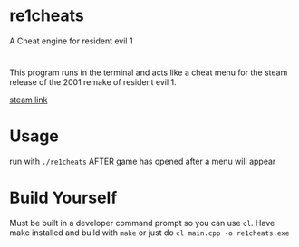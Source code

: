 # re1cheats
A Cheat engine for resident evil 1
#
This program runs in the terminal and acts like a cheat menu for the steam release of the 2001 remake of resident evil 1.

[steam link](https://store.steampowered.com/app/304240/Resident_Evil/)

# Usage
run with `./re1cheats` AFTER game has opened after a menu will appear
# Build Yourself
Must be built in a developer command prompt so you can use `cl`. Have make installed and build with `make` or just do `cl main.cpp -o re1cheats.exe` 

